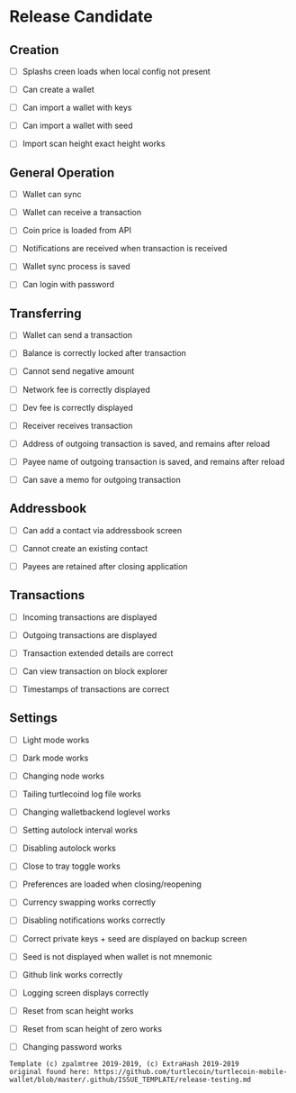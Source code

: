 # Release Candidate

## Creation

- [ ] Splashs creen loads when local config not present

- [ ] Can create a wallet

- [ ] Can import a wallet with keys

- [ ] Can import a wallet with seed

- [ ] Import scan height exact height works

## General Operation

- [ ] Wallet can sync

- [ ] Wallet can receive a transaction

- [ ] Coin price is loaded from API

- [ ] Notifications are received when transaction is received

- [ ] Wallet sync process is saved

- [ ] Can login with password

## Transferring

- [ ] Wallet can send a transaction

- [ ] Balance is correctly locked after transaction

- [ ] Cannot send negative amount

- [ ] Network fee is correctly displayed

- [ ] Dev fee is correctly displayed

- [ ] Receiver receives transaction

- [ ] Address of outgoing transaction is saved, and remains after reload

- [ ] Payee name of outgoing transaction is saved, and remains after reload

- [ ] Can save a memo for outgoing transaction

## Addressbook

- [ ] Can add a contact via addressbook screen

- [ ] Cannot create an existing contact

- [ ] Payees are retained after closing application

## Transactions

- [ ] Incoming transactions are displayed

- [ ] Outgoing transactions are displayed

- [ ] Transaction extended details are correct

- [ ] Can view transaction on block explorer

- [ ] Timestamps of transactions are correct

## Settings

- [ ] Light mode works

- [ ] Dark mode works

- [ ] Changing node works

- [ ] Tailing turtlecoind log file works

- [ ] Changing walletbackend loglevel works

- [ ] Setting autolock interval works

- [ ] Disabling autolock works

- [ ] Close to tray toggle works

- [ ] Preferences are loaded when closing/reopening

- [ ] Currency swapping works correctly

- [ ] Disabling notifications works correctly

- [ ] Correct private keys + seed are displayed on backup screen

- [ ] Seed is not displayed when wallet is not mnemonic

- [ ] Github link works correctly

- [ ] Logging screen displays correctly

- [ ] Reset from scan height works

- [ ] Reset from scan height of zero works

- [ ] Changing password works

```
Template (c) zpalmtree 2019-2019, (c) ExtraHash 2019-2019
original found here: https://github.com/turtlecoin/turtlecoin-mobile-wallet/blob/master/.github/ISSUE_TEMPLATE/release-testing.md
```
